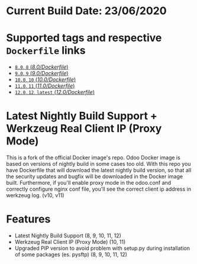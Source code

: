 # Current Build Date: 23/06/2020

# Supported tags and respective `Dockerfile` links

-	[`8.0`, `8` (*8.0/Dockerfile*)](https://github.com/rwsdigital/odoo-docker/blob/master/8.0/Dockerfile)
-	[`9.0`, `9` (*9.0/Dockerfile*)](https://github.com/rwsdigital/odoo-docker/blob/master/9.0/Dockerfile)
-	[`10.0`, `10` (*10.0/Dockerfile*)](https://github.com/rwsdigital/odoo-docker/blob/master/10.0/Dockerfile)
-	[`11.0`, `11` (*11.0/Dockerfile*)](https://github.com/rwsdigital/odoo-docker/blob/master/11.0/Dockerfile)
-	[`12.0`, `12`, `latest` (*12.0/Dockerfile*)](https://github.com/rwsdigital/odoo-docker/blob/master/12.0/Dockerfile)

Latest Nightly Build Support + Werkzeug Real Client IP (Proxy Mode)
======

This is a fork of the official Docker image's repo. Odoo Docker image is based on versions of nightly build in some cases too old. With this repo you have Dockerfile that will download the latest nightly build version, so that all the security updates and bugfix will be downloaded in the Docker image built.
Furthermore, if you'll enable proxy mode in the odoo.conf and correctly configure nginx conf file, you'll see the correct client ip address in werkzeug log. (v10, v11)

Features
======
- Latest Nightly Build Support (8, 9, 10, 11, 12)
- Werkzeug Real Client IP (Proxy Mode) (10, 11)
- Upgraded PIP version to avoid problem with setup.py during installation of some packages (es. pysftp) (8, 9, 10, 11, 12)

